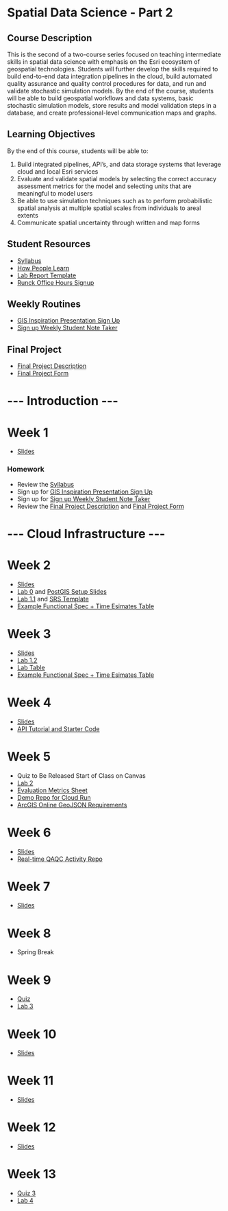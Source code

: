# Spatial Data Science - Part 2

## Course Description
This is the second of a two-course series focused on teaching intermediate skills in spatial data science with emphasis on the Esri ecosystem of geospatial technologies. Students will further develop the skills required to build end-to-end data integration pipelines in the cloud, build automated quality assurance and quality control procedures for data, and run and validate stochastic simulation models. By the end of the course, students will be able to build geospatial workflows and data systems, basic stochastic simulation models, store results and model validation steps in a database, and create professional-level communication maps and graphs.

## Learning Objectives
By the end of this course, students will be able to:
1. Build integrated pipelines, API’s, and data storage systems that leverage cloud and local Esri services
2. Evaluate and validate spatial models by selecting the correct accuracy assessment metrics for the model and selecting units that are meaningful to model users
3. Be able to use simulation techniques such as to perform probabilistic spatial analysis at multiple spatial scales from individuals to areal extents
4. Communicate spatial uncertainty through written and map forms

## Student Resources
- [Syllabus](https://docs.google.com/document/d/1H_qq3OpqvtBSQ9dmrmGfB_zVkHMabqdv/edit#)
- [How People Learn](https://docs.google.com/presentation/d/1b6uqHuiguISJPoROvoqOs9dAFAWZYbvMM5lTeO9655o/edit#slide=id.gaf8ebdd7e6_0_76)
- [Lab Report Template](https://docs.google.com/document/d/1gOGBtTe3dQzrXCEMl644QIVdJgMp8ahN/edit)
- [Runck Office Hours Signup](https://z.umn.edu/runck-office-hours)

## Weekly Routines
- [GIS Inspiration Presentation Sign Up](https://docs.google.com/spreadsheets/d/1-qNscFwME5a4F3UahH57AqnQXBVBpSNn/edit#gid=974884723)
- [Sign up Weekly Student Note Taker](https://docs.google.com/spreadsheets/d/1-lpc5G-al51HqLPaMiga18029kmDLX9j/edit#gid=1118055696)


## Final Project
- [Final Project Description](https://docs.google.com/document/d/19nyQFAM4otrRos9R4SJYMBBX0Ez5Co7X/edit)
- [Final Project Form](https://docs.google.com/document/d/1T-1qpwnOxuSPUI4Y4V13SLI2PUalJjpi/edit)


# --- Introduction ---
# Week 1
- [Slides](https://docs.google.com/presentation/d/1vy4IBuZvD1iBDk-JPC6kffzGdN0VOrR3/edit#slide=id.p1)

### Homework
- Review the [Syllabus](https://docs.google.com/document/d/1H_qq3OpqvtBSQ9dmrmGfB_zVkHMabqdv/edit#)
- Sign up for [GIS Inspiration Presentation Sign Up](https://docs.google.com/spreadsheets/d/1-qNscFwME5a4F3UahH57AqnQXBVBpSNn/edit#gid=974884723)
- Sign up for [Sign up Weekly Student Note Taker](https://docs.google.com/spreadsheets/d/1-lpc5G-al51HqLPaMiga18029kmDLX9j/edit#gid=1118055696)
- Review the [Final Project Description](https://docs.google.com/document/d/19nyQFAM4otrRos9R4SJYMBBX0Ez5Co7X/edit) and [Final Project Form](https://docs.google.com/document/d/1T-1qpwnOxuSPUI4Y4V13SLI2PUalJjpi/edit)

# --- Cloud Infrastructure ---
# Week 2
- [Slides](https://docs.google.com/presentation/d/1JOgZtc9VOo9rOcPfI9Z2inq67N6i3oJs/edit?rtpof=true)
- [Lab 0](https://docs.google.com/document/d/1-sdx4dXda-0XCNH451mHNitEi-XkCe8H/edit?usp=sharing&ouid=117926763410213500553&rtpof=true&sd=true) and [PostGIS Setup Slides](https://docs.google.com/presentation/d/1-sQVc1XZgyKBHgnFlE08Vw0Z0nvwNOsq/edit?usp=sharing&ouid=117926763410213500553&rtpof=true&sd=true)
- [Lab 1.1](https://docs.google.com/document/d/10I7Msa2NC3idQD6qWwXcb2oWQ_KEUJ8V/edit?usp=sharing&ouid=117926763410213500553&rtpof=true&sd=true) and [SRS Template](https://docs.google.com/document/d/10BCfeKkLTZMNFcjAGJ4XPGKIbN_ajtsx/edit?usp=sharing&ouid=117926763410213500553&rtpof=true&sd=true)
- [Example Functional Spec + Time Esimates Table](https://docs.google.com/spreadsheets/d/1Ez4l-aMmy-DKfAvqZNEyxhuWHIomV_ay/edit?usp=share_link&ouid=117926763410213500553&rtpof=true&sd=true)


# Week 3
- [Slides](https://docs.google.com/presentation/d/1OStxajjQP2V5UtVlzL9OaArrYlSmGy0A/edit#slide=id.p1)
- [Lab 1.2](https://docs.google.com/document/d/155lmq4yp9FvGdawwyjljJgMmgTG-Gjnf/edit)
- [Lab Table](https://docs.google.com/spreadsheets/d/148PCOvJ7AcEAnDstNtJcraKot98RbIab/edit?usp=sharing&ouid=117926763410213500553&rtpof=true&sd=true)
- [Example Functional Spec + Time Esimates Table](https://docs.google.com/spreadsheets/d/1Ez4l-aMmy-DKfAvqZNEyxhuWHIomV_ay/edit?usp=share_link&ouid=117926763410213500553&rtpof=true&sd=true)

# Week 4
- [Slides](https://docs.google.com/presentation/d/1PtEjEmv2jxUlbnp3WzOz9JDzJRNMGZQQ/edit#slide=id.p2)
- [API Tutorial and Starter Code](https://github.com/runck014/iot_bootcamp/tree/master/web_server)

# Week 5
- Quiz to Be Released Start of Class on Canvas
- [Lab 2](https://docs.google.com/document/d/1Q_FzJeKMX4GjT7smR_fUTkYZepDU1DKk/edit)
- [Evaluation Metrics Sheet](https://docs.google.com/spreadsheets/d/1LhrSohjEYaZf-AFdsj6tKwQWklfePZBD/edit?usp=drive_web&ouid=117926763410213500553&rtpof=true)
- [Demo Repo for Cloud Run](https://github.com/runck014/cloud_run_demo)
- [ArcGIS Online GeoJSON Requirements](https://doc.arcgis.com/en/arcgis-online/reference/geojson.htm)

# Week 6
- [Slides](https://docs.google.com/presentation/d/1An_OXdvJKLvteWPCvu10Onj1aVpj9Pv4/edit#slide=id.g21104db07a8_0_0)
- [Real-time QAQC Activity Repo](https://github.com/runck014/realtime_qaqc_activity)

# Week 7
- [Slides](https://docs.google.com/presentation/d/1ouDVi0GIw1QBsy2B2_UBw0sPs1vqZ8cV/edit#slide=id.p1)

# Week 8
- Spring Break

# Week 9
- [Quiz](https://canvas.umn.edu/courses/409654/assignments/3755553)
- [Lab 3](https://docs.google.com/document/d/18J3FjDG5t271RzjFvPzxuNVa5jhFaYcz/edit)

# Week 10
- [Slides](https://docs.google.com/presentation/d/1Cky5zg4ehHMLtPx_MKI5qzlXrWJ_GxCp/edit#slide=id.p1)

# Week 11
- [Slides](https://docs.google.com/presentation/d/1c77QwavcNMkBQ1n1HS3OpSeqpw9czuIR/edit#slide=id.p1)

# Week 12
- [Slides](https://docs.google.com/presentation/d/1ofm0bIOG0_JpDHAC5paOT1xN3YE9lqrO/edit#slide=id.p1)

# Week 13
- [Quiz 3](https://canvas.umn.edu/courses/409654/assignments/3817448)
- [Lab 4](https://docs.google.com/document/d/1ZjCNpTTdiYbdXcFxeIYJYQATCOZRATKf/edit)
